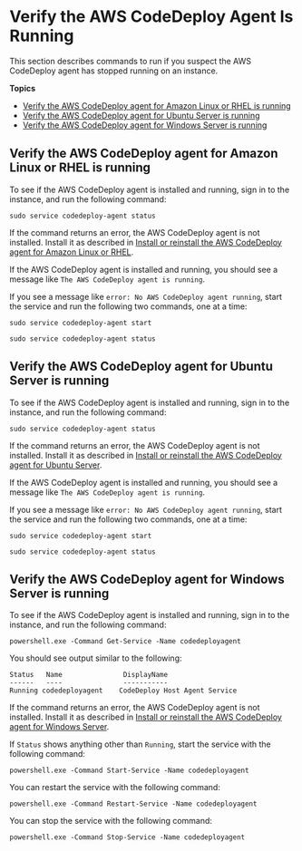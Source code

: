 # Verify the AWS CodeDeploy Agent Is Running<a name="codedeploy-agent-operations-verify"></a>

This section describes commands to run if you suspect the AWS CodeDeploy agent has stopped running on an instance\.

**Topics**
+ [Verify the AWS CodeDeploy agent for Amazon Linux or RHEL is running](#codedeploy-agent-operations-verify-linux)
+ [Verify the AWS CodeDeploy agent for Ubuntu Server is running](#codedeploy-agent-operations-verify-ubuntu)
+ [Verify the AWS CodeDeploy agent for Windows Server is running](#codedeploy-agent-operations-verify-windows)

## Verify the AWS CodeDeploy agent for Amazon Linux or RHEL is running<a name="codedeploy-agent-operations-verify-linux"></a>

To see if the AWS CodeDeploy agent is installed and running, sign in to the instance, and run the following command:

```
sudo service codedeploy-agent status
```

If the command returns an error, the AWS CodeDeploy agent is not installed\. Install it as described in [Install or reinstall the AWS CodeDeploy agent for Amazon Linux or RHEL](codedeploy-agent-operations-install-linux.md)\.

If the AWS CodeDeploy agent is installed and running, you should see a message like `The AWS CodeDeploy agent is running`\.

If you see a message like `error: No AWS CodeDeploy agent running`, start the service and run the following two commands, one at a time:

```
sudo service codedeploy-agent start
```

```
sudo service codedeploy-agent status
```

## Verify the AWS CodeDeploy agent for Ubuntu Server is running<a name="codedeploy-agent-operations-verify-ubuntu"></a>

To see if the AWS CodeDeploy agent is installed and running, sign in to the instance, and run the following command:

```
sudo service codedeploy-agent status
```

If the command returns an error, the AWS CodeDeploy agent is not installed\. Install it as described in [Install or reinstall the AWS CodeDeploy agent for Ubuntu Server](codedeploy-agent-operations-install-ubuntu.md)\.

If the AWS CodeDeploy agent is installed and running, you should see a message like `The AWS CodeDeploy agent is running`\.

If you see a message like `error: No AWS CodeDeploy agent running`, start the service and run the following two commands, one at a time:

```
sudo service codedeploy-agent start
```

```
sudo service codedeploy-agent status
```

## Verify the AWS CodeDeploy agent for Windows Server is running<a name="codedeploy-agent-operations-verify-windows"></a>

To see if the AWS CodeDeploy agent is installed and running, sign in to the instance, and run the following command:

```
powershell.exe -Command Get-Service -Name codedeployagent
```

You should see output similar to the following:

```
Status   Name               DisplayName
------   ----               -----------
Running codedeployagent    CodeDeploy Host Agent Service
```

If the command returns an error, the AWS CodeDeploy agent is not installed\. Install it as described in [Install or reinstall the AWS CodeDeploy agent for Windows Server](codedeploy-agent-operations-install-windows.md)\.

If `Status` shows anything other than `Running`, start the service with the following command:

```
powershell.exe -Command Start-Service -Name codedeployagent
```

You can restart the service with the following command:

```
powershell.exe -Command Restart-Service -Name codedeployagent
```

You can stop the service with the following command:

```
powershell.exe -Command Stop-Service -Name codedeployagent
```